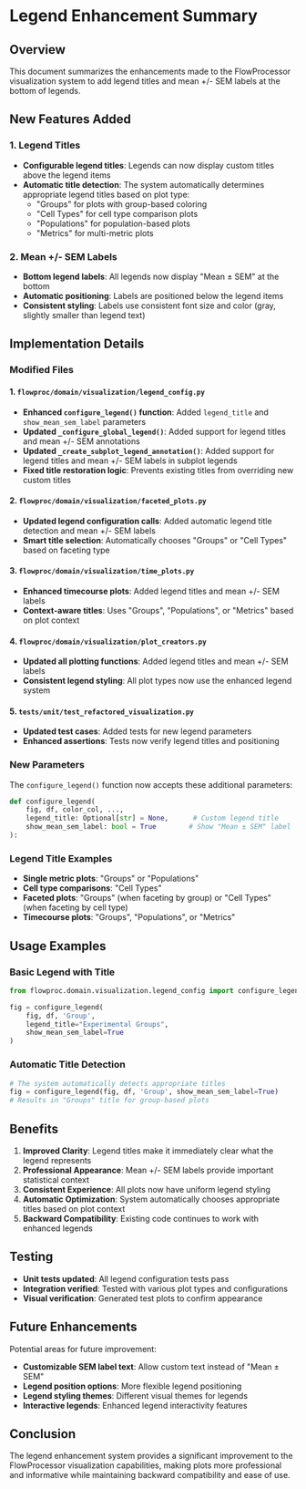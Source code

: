 # Legend Enhancement Summary

## Overview
This document summarizes the enhancements made to the FlowProcessor visualization system to add legend titles and mean +/- SEM labels at the bottom of legends.

## New Features Added

### 1. Legend Titles
- **Configurable legend titles**: Legends can now display custom titles above the legend items
- **Automatic title detection**: The system automatically determines appropriate legend titles based on plot type:
  - "Groups" for plots with group-based coloring
  - "Cell Types" for cell type comparison plots
  - "Populations" for population-based plots
  - "Metrics" for multi-metric plots

### 2. Mean +/- SEM Labels
- **Bottom legend labels**: All legends now display "Mean ± SEM" at the bottom
- **Automatic positioning**: Labels are positioned below the legend items
- **Consistent styling**: Labels use consistent font size and color (gray, slightly smaller than legend text)

## Implementation Details

### Modified Files

#### 1. `flowproc/domain/visualization/legend_config.py`
- **Enhanced `configure_legend()` function**: Added `legend_title` and `show_mean_sem_label` parameters
- **Updated `_configure_global_legend()`**: Added support for legend titles and mean +/- SEM annotations
- **Updated `_create_subplot_legend_annotation()`**: Added support for legend titles and mean +/- SEM labels in subplot legends
- **Fixed title restoration logic**: Prevents existing titles from overriding new custom titles

#### 2. `flowproc/domain/visualization/faceted_plots.py`
- **Updated legend configuration calls**: Added automatic legend title detection and mean +/- SEM labels
- **Smart title selection**: Automatically chooses "Groups" or "Cell Types" based on faceting type

#### 3. `flowproc/domain/visualization/time_plots.py`
- **Enhanced timecourse plots**: Added legend titles and mean +/- SEM labels
- **Context-aware titles**: Uses "Groups", "Populations", or "Metrics" based on plot context

#### 4. `flowproc/domain/visualization/plot_creators.py`
- **Updated all plotting functions**: Added legend titles and mean +/- SEM labels
- **Consistent legend styling**: All plot types now use the enhanced legend system

#### 5. `tests/unit/test_refactored_visualization.py`
- **Updated test cases**: Added tests for new legend parameters
- **Enhanced assertions**: Tests now verify legend titles and positioning

### New Parameters

The `configure_legend()` function now accepts these additional parameters:

```python
def configure_legend(
    fig, df, color_col, ...,
    legend_title: Optional[str] = None,      # Custom legend title
    show_mean_sem_label: bool = True        # Show "Mean ± SEM" label
):
```

### Legend Title Examples

- **Single metric plots**: "Groups" or "Populations"
- **Cell type comparisons**: "Cell Types"
- **Faceted plots**: "Groups" (when faceting by group) or "Cell Types" (when faceting by cell type)
- **Timecourse plots**: "Groups", "Populations", or "Metrics"

## Usage Examples

### Basic Legend with Title
```python
from flowproc.domain.visualization.legend_config import configure_legend

fig = configure_legend(
    fig, df, 'Group',
    legend_title="Experimental Groups",
    show_mean_sem_label=True
)
```

### Automatic Title Detection
```python
# The system automatically detects appropriate titles
fig = configure_legend(fig, df, 'Group', show_mean_sem_label=True)
# Results in "Groups" title for group-based plots
```

## Benefits

1. **Improved Clarity**: Legend titles make it immediately clear what the legend represents
2. **Professional Appearance**: Mean +/- SEM labels provide important statistical context
3. **Consistent Experience**: All plots now have uniform legend styling
4. **Automatic Optimization**: System automatically chooses appropriate titles based on plot context
5. **Backward Compatibility**: Existing code continues to work with enhanced legends

## Testing

- **Unit tests updated**: All legend configuration tests pass
- **Integration verified**: Tested with various plot types and configurations
- **Visual verification**: Generated test plots to confirm appearance

## Future Enhancements

Potential areas for future improvement:
- **Customizable SEM label text**: Allow custom text instead of "Mean ± SEM"
- **Legend position options**: More flexible legend positioning
- **Legend styling themes**: Different visual themes for legends
- **Interactive legends**: Enhanced legend interactivity features

## Conclusion

The legend enhancement system provides a significant improvement to the FlowProcessor visualization capabilities, making plots more professional and informative while maintaining backward compatibility and ease of use.
